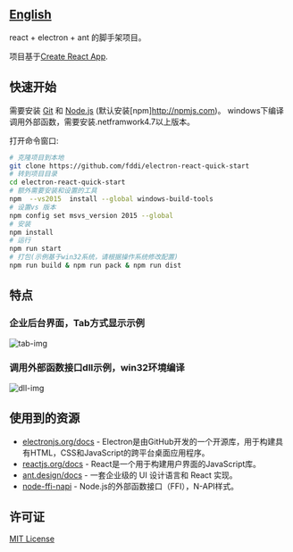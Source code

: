 ## [English](README-en.md)
react + electron + ant 的脚手架项目。

项目基于[Create React App](https://github.com/facebookincubator/create-react-app).

## 快速开始

需要安装 [Git](https://git-scm.com) 和 [Node.js](https://nodejs.org/en/download/) (默认安装[npm]http://npmjs.com)。
windows下编译调用外部函数，需要安装.netframwork4.7以上版本。

打开命令窗口:
```bash
# 克隆项目到本地
git clone https://github.com/fddi/electron-react-quick-start
# 转到项目目录
cd electron-react-quick-start
# 额外需要安装和设置的工具
npm  --vs2015  install --global windows-build-tools
# 设置vs 版本
npm config set msvs_version 2015 --global
# 安装
npm install
# 运行
npm run start
# 打包(示例基于win32系统，请根据操作系统修改配置)
npm run build & npm run pack & npm run dist
```
## 特点
### 企业后台界面，Tab方式显示示例
![tab-img](https://fddi.github.io/electron-react-quick-start/img-example1.png)

### 调用外部函数接口dll示例，win32环境编译
![dll-img](https://fddi.github.io/electron-react-quick-start/img-example2.png)

## 使用到的资源

- [electronjs.org/docs](https://electronjs.org/docs) - Electron是由GitHub开发的一个开源库，用于构建具有HTML，CSS和JavaScript的跨平台桌面应用程序。
- [reactjs.org/docs](https://reactjs.org/docs/getting-started.html) - React是一个用于构建用户界面的JavaScript库。
- [ant.design/docs](https://ant.design/docs) - 一套企业级的 UI 设计语言和 React 实现。
- [node-ffi-napi](https://github.com/node-ffi-napi/node-ffi-napi) - Node.js的外部函数接口（FFI），N-API样式。
## 许可证
[MIT License](LICENSE.md)